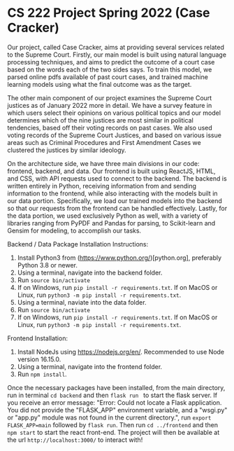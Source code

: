 # CS 222 Project Spring 2022 (Case Cracker)

Our project, called Case Cracker, aims at providing several services related to the Supreme Court. Firstly, our main model is built using natural language processing techniques, and aims to predict the outcome of a court case based on the words each of the two sides says. To train this model, we parsed online pdfs available of past court cases, and trained machine learning models using what the final outcome was as the target. 

The other main component of our project examines the Supreme Court justices as of January 2022 more in detail. We have a survey feature in which users select their opinions on various political topics and our model determines which of the nine justices are most similar in political tendencies, based off their voting records on past cases. We also used voting records of the Supreme Court Justices, and based on various issue areas such as Criminal Procedures and First Amendment Cases we clustered the justices by similar ideology.

On the architecture side, we have three main divisions in our code: frontend, backend, and data. Our frontend is built using ReactJS, HTML, and CSS, with  API requests used to connect to the backend. The backend is written entirely in Python, receiving information from and sending information to the frontend, while also interacting with the models built in our data portion. Specifically, we load our trained models into the backend so that our requests from the frontend can be handled effectively. Lastly, for the data portion, we used exclusively Python as well, with a variety of libraries ranging from PyPDF and Pandas for parsing, to Scikit-learn and Gensim for modeling, to accomplish our tasks.


Backend / Data Package Installation Instructions:
1. Install Python3 from (https://www.python.org/)[python.org], preferably Python 3.8 or newer.
2. Using a terminal, navigate into the backend folder.
3. Run `source bin/activate`
4. If on Windows, run `pip install -r requirements.txt`. If on MacOS or Linux, run `python3 -m pip install -r requirements.txt`.
5. Using a terminal, naviate into the data folder.
6. Run `source bin/activate`
7. If on Windows, run `pip install -r requirements.txt`. If on MacOS or Linux, run `python3 -m pip install -r requirements.txt`.

Frontend Installation:
1. Install NodeJs using https://nodejs.org/en/. Recommended to use Node version 16.15.0.
2. Using a terminal, navigate into the frontend folder.
3. Run `npm install`.

Once the necessary packages have been installed, from the main directory, run in terminal `cd backend` and then `flask run ` to start the flask server. If you receive an error
message: "Error: Could not locate a Flask application. You did not provide the "FLASK_APP" environment variable, and a "wsgi.py" or "app.py" module was not found in the current directory.", run `export FLASK_APP=main` followed by `flask run`. 
Then run `cd ../frontend` and then `npm start` to start the react front-end. The project will then be available at the url `http://localhost:3000/` to interact with!
